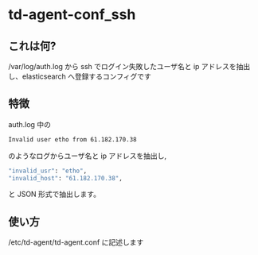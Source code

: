 td-agent-conf_ssh
=================

## これは何?
/var/log/auth.log から ssh でログイン失敗したユーザ名と ip アドレスを抽出し、elasticsearch へ登録するコンフィグです

## 特徴
auth.log 中の
```bash
Invalid user etho from 61.182.170.38
```
のようなログからユーザ名と ip アドレスを抽出し,
```bash
"invalid_usr": "etho",
"invalid_host": "61.182.170.38",
```
と JSON 形式で抽出します。

## 使い方
/etc/td-agent/td-agent.conf に記述します
